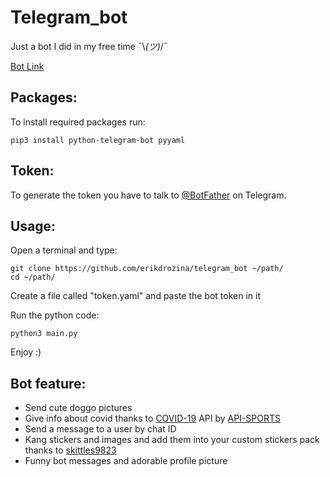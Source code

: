 # Telegram_bot

 Just a bot I did in my free time  ¯\\_(ツ)_/¯

 [Bot Link](http://t.me/erikd_test_bot)

## Packages:
To install required packages run:

    pip3 install python-telegram-bot pyyaml

## Token:
To generate the token you have to talk to [@BotFather](https://telegram.me/botfather) on Telegram.

## Usage:
Open a terminal and type:

    git clone https://github.com/erikdrozina/telegram_bot ~/path/
    cd ~/path/

Create a file called "token.yaml" and paste the bot token in it

Run the python code:

    python3 main.py

Enjoy :)

## Bot feature:
- Send cute doggo pictures
- Give info about covid thanks to [COVID-19](https://rapidapi.com/vaccovidlive-vaccovidlive-default/api/vaccovid-coronavirus-vaccine-and-treatment-tracker) API by [API-SPORTS](https://rapidapi.com/user/api-sports)
- Send a message to a user by chat ID
- Kang stickers and images and add them into your custom stickers pack thanks to [skittles9823](https://github.com/skittles9823/kangbot)
- Funny bot messages and adorable profile picture 